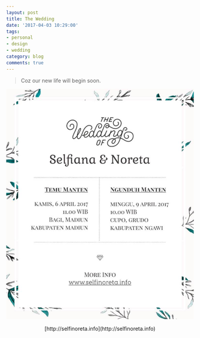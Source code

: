 ```yaml
---
layout: post
title: The Wedding
date: '2017-04-03 10:29:00'
tags:
- personal
- design
- wedding
category: blog
comments: true
---
```


> Coz our new life will begin soon.

![](/images/2017/04/invitation.jpg)

<center>[http://selfinoreta.info](http://selfinoreta.info)</center>
